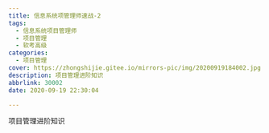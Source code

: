 ```yaml
---
title: 信息系统项管理师速战-2
tags:
  - 信息系统项目管理师
  - 项目管理
  - 软考高级
categories:
  - 项目管理
cover: https://zhongshijie.gitee.io/mirrors-pic/img/20200919184002.jpg
description: 项目管理进阶知识
abbrlink: 30002
date: 2020-09-19 22:30:04

---
```


项目管理进阶知识